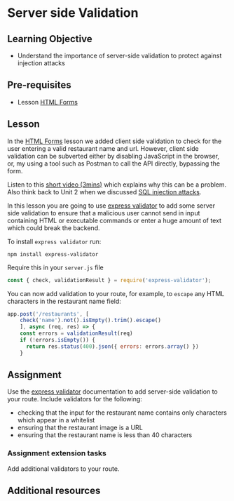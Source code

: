 # Server side Validation

## Learning Objective
* Understand the importance of server-side validation to protect against injection attacks

## Pre-requisites
* Lesson [HTML Forms](/curriculum/Bootcamp/Unit-3-APIs_and_Dynamic_Content/0.3.7_HTML_Forms)

## Lesson
In the [HTML Forms](/curriculum/Bootcamp/Unit-3-APIs_and_Dynamic_Content/0.3.7_HTML_Forms) lesson we added client side validation to check for the user entering a valid restaurant name and url. However, client side validation can be subverted either by disabling JavaScript in the browser, or, my using a tool such as Postman to call the API directly, bypassing the form.

Listen to this [short video (3mins)](https://www.youtube.com/watch?v=vVJ2ukke34s) which explains why this can be a problem. Also think back to Unit 2 when we discussed [SQL injection attacks](https://portswigger.net/web-security/sql-injection). 

In this lesson you are going to use [express validator](https://express-validator.github.io/docs/) to add some server side validation to ensure that a malicious user cannot send in input containing HTML or executable commands or enter a huge amount of text which could break the backend. 

To install `express validator` run:

`npm install express-validator`

Require this in your `server.js` file
```js
const { check, validationResult } = require('express-validator');
```

You can now add validation to your route, for example, to `escape` any HTML characters in the restaurant name field:

```js
app.post('/restaurants', [
    check('name').not().isEmpty().trim().escape()
    ], async (req, res) => {
    const errors = validationResult(req)
    if (!errors.isEmpty()) {
      return res.status(400).json({ errors: errors.array() })
    }
```

## Assignment
Use the [express validator](https://github.com/validatorjs/validator.js#validators) documentation to add server-side validation to your route. Include validators for the following:
  * checking that the input for the restaurant name contains only characters which appear in a whitelist
  * ensuring that the restaurant image is a URL
  * ensuring that the restaurant name is less than 40 characters

### Assignment extension tasks
Add additional validators to your route.

## Additional resources
